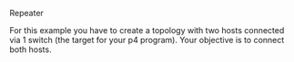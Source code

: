 Repeater

For this example you have to create a topology with two hosts connected via 1 switch (the target for your p4 program). Your objective is to connect both hosts.
